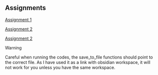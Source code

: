 ## Assignments

[Assignment 1](./Assignment-1/Assignment_1_Report.pdf)

[Assignment 2](./Assignment-2/Assignment_2_Report.pdf)

[Assignment 2](./Assignment-3/Assignment_3_Report.pdf)

> [!WARNING]
> Careful when running the codes, the save_to_file functions should point to the correct file.
> As I have used it as a link with obsidian workspace, it will not work for you unless you have the same workspace.
